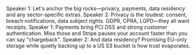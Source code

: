 Speaker 1: Let's anchor the big rocks—privacy, payments, data residency and any sector-specific extras.
Speaker 2: Privacy is the loudest: consent, breach notifications, data subject rights. GDPR, CPRA, LGPD—they all want receipts.
Speaker 1: Payments bring PCI DSS and strong customer authentication. Miss those and Stripe pauses your account faster than you can say "chargeback".
Speaker 2: And data residency? Promising EU-only storage while quietly backing up to a US S3 bucket is how trust evaporates.
